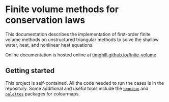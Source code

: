 # Finite volume methods for conservation laws
This documentation describes the implementation of first-order finite volume methods on unstructured triangular methods to solve the shallow water, heat, and nonlinear heat equations.

Online documentation is hosted online at [timghill.github.io/finite-volume](https://timghill.github.io/finite-volume/)

## Getting started
This project is self-contained. All the code needed to run the cases is in the repository. Some additional and useful tools include the [`cmocean`](https://matplotlib.org/cmocean/) and [`palettes`](https://github.com/timghill/palettes) packages for colourmaps.
